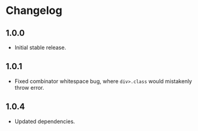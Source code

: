 # Changelog

## 1.0.0

- Initial stable release.

## 1.0.1

- Fixed combinator whitespace bug, where `div>.class` would mistakenly throw error.

## 1.0.4

- Updated dependencies.
